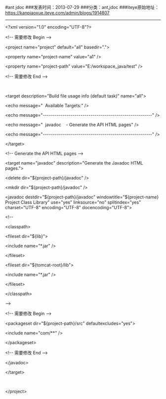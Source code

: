 #ant jdoc
###发表时间：2013-07-29
###分类：ant,jdoc
###iteye原始地址：<a href="https://kanpiaoxue.iteye.com/admin/blogs/1914807" target="_blank">https://kanpiaoxue.iteye.com/admin/blogs/1914807</a>

---

<div class="iteye-blog-content-contain" style="font-size: 14px;"> 
 <p>&lt;?xml version="1.0" encoding="UTF-8"?&gt;</p> 
 <p>&lt;!-- 需要修改 Begin --&gt;</p> 
 <p>&lt;project name="project" default="all" basedir="."&gt;</p> 
 <p>&lt;property name="project-name" value="a1" /&gt;</p> 
 <p>&lt;property name="project-path" value="E:/workspace_java/test" /&gt;</p> 
 <p>&lt;!-- 需要修改 End --&gt;</p> 
 <p>&nbsp;</p> 
 <p>&lt;target description="Build file usage info (default task)" name="all"&gt;</p> 
 <p>&lt;echo message=" &nbsp;Available Targets:" /&gt;</p> 
 <p>&lt;echo message="-------------------------------------------------------" /&gt;</p> 
 <p>&lt;echo message=" &nbsp;javadoc &nbsp; &nbsp;- Generate the API HTML pages" /&gt;</p> 
 <p>&lt;echo message="-------------------------------------------------------" /&gt;</p> 
 <p>&lt;/target&gt;</p> 
 <p>&lt;!-- Generate the API HTML pages --&gt;</p> 
 <p>&lt;target name="javadoc" description="Generate the Javadoc HTML pages."&gt;</p> 
 <p>&lt;delete dir="${project-path}/javadoc" /&gt;</p> 
 <p>&lt;mkdir dir="${project-path}/javadoc" /&gt;</p> 
 <p>&lt;javadoc destdir="${project-path}/javadoc" windowtitle="${project-name} Project Class Library" use="yes" linksource="no" splitindex="yes" charset="UTF-8" encoding="UTF-8" docencoding="UTF-8"&gt;</p> 
 <p>&lt;!--</p> 
 <p>&lt;classpath&gt;</p> 
 <p>&lt;fileset dir="${lib}"&gt;</p> 
 <p>&lt;include name="*.jar" /&gt;</p> 
 <p>&lt;/fileset&gt;</p> 
 <p>&lt;fileset dir="${tomcat-root}/lib"&gt;</p> 
 <p>&lt;include name="*.jar" /&gt;</p> 
 <p>&lt;/fileset&gt;</p> 
 <p>&lt;/classpath&gt;</p> 
 <p>--&gt;</p> 
 <p>&lt;!-- 需要修改 Begin --&gt;</p> 
 <p>&lt;packageset dir="${project-path}/src" defaultexcludes="yes"&gt;</p> 
 <p>&lt;include name="com/**" /&gt;</p> 
 <p>&lt;/packageset&gt;</p> 
 <p>&lt;!-- 需要修改 End --&gt;</p> 
 <p>&lt;/javadoc&gt;</p> 
 <p>&lt;/target&gt;</p> 
 <p>&nbsp;</p> 
 <p>&lt;/project&gt;</p> 
</div>